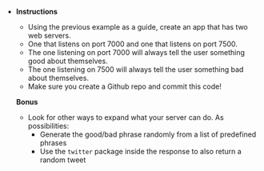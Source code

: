 * **Instructions**

  * Using the previous example as a guide, create an app that has two web servers.
  * One that listens on port 7000 and one that listens on port 7500.
  * The one listening on port 7000 will always tell the user something good about themselves.
  * The one listening on 7500 will always tell the user something bad about themselves.
  * Make sure you create a Github repo and commit this code!

  **Bonus**

  * Look for other ways to expand what your server can do. As possibilities:
    * Generate the good/bad phrase randomly from a list of predefined phrases
    * Use the `twitter` package inside the response to also return a random tweet